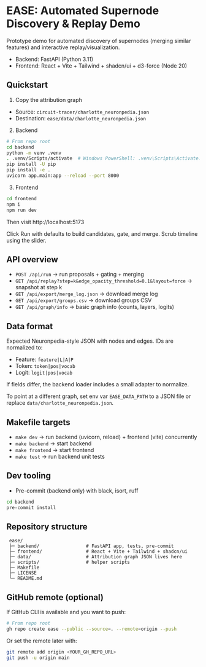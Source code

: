 # EASE: Automated Supernode Discovery & Replay Demo

Prototype demo for automated discovery of supernodes (merging similar features) and interactive replay/visualization.

- Backend: FastAPI (Python 3.11)
- Frontend: React + Vite + Tailwind + shadcn/ui + d3-force (Node 20)

## Quickstart

1) Copy the attribution graph

- Source: `circuit-tracer/charlotte_neuronpedia.json`
- Destination: `ease/data/charlotte_neuronpedia.json`

2) Backend

```bash
# From repo root
cd backend
python -m venv .venv
. .venv/Scripts/activate  # Windows PowerShell: .venv\Scripts\Activate.ps1
pip install -U pip
pip install -e .
uvicorn app.main:app --reload --port 8000
```

3) Frontend

```bash
cd frontend
npm i
npm run dev
```

Then visit http://localhost:5173

Click Run with defaults to build candidates, gate, and merge. Scrub timeline using the slider.

## API overview

- `POST /api/run` → run proposals + gating + merging
- `GET /api/replay?step=k&edge_opacity_threshold=0.1&layout=force` → snapshot at step k
- `GET /api/export/merge_log.json` → download merge log
- `GET /api/export/groups.csv` → download groups CSV
- `GET /api/graph/info` → basic graph info (counts, layers, logits)

## Data format

Expected Neuronpedia-style JSON with nodes and edges. IDs are normalized to:

- Feature: `feature|L|A|P`
- Token: `token|pos|vocab`
- Logit: `logit|pos|vocab`

If fields differ, the backend loader includes a small adapter to normalize.

To point at a different graph, set env var `EASE_DATA_PATH` to a JSON file or replace `data/charlotte_neuronpedia.json`.

## Makefile targets

- `make dev` → run backend (uvicorn, reload) + frontend (vite) concurrently
- `make backend` → start backend
- `make frontend` → start frontend
- `make test` → run backend unit tests

## Dev tooling

- Pre-commit (backend only) with black, isort, ruff

```bash
cd backend
pre-commit install
```

## Repository structure

```
 ease/
 ├─ backend/                 # FastAPI app, tests, pre-commit
 ├─ frontend/                # React + Vite + Tailwind + shadcn/ui
 ├─ data/                    # Attribution graph JSON lives here
 ├─ scripts/                 # helper scripts
 ├─ Makefile
 ├─ LICENSE
 └─ README.md
```

## GitHub remote (optional)

If GitHub CLI is available and you want to push:

```bash
# From repo root
gh repo create ease --public --source=. --remote=origin --push
```

Or set the remote later with:

```bash
git remote add origin <YOUR_GH_REPO_URL>
git push -u origin main
```
